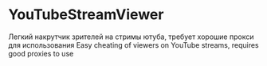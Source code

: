 # YouTubeStreamViewer
Легкий накрутчик зрителей на стримы ютуба, требует хорошие прокси для использования 
Easy cheating of viewers on YouTube streams, requires good proxies to use
